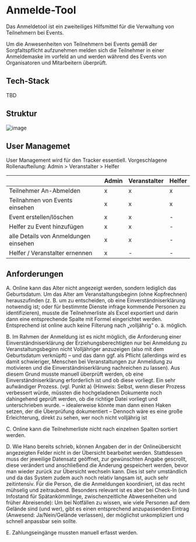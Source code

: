 # Anmelde-Tool

Das Anmeldetool ist ein zweiteiliges Hilfsmittel für die Verwaltung von Teilnehmern bei Events. 

Um die Anwesenheiten von Teilnehmern bei Events gemäß der Sorgfaltspflicht aufzunehmen melden sich die Teilnehmer in einer Anmeldemaske im vorfeld an und werden während des Events von Organisatoren und Mitarbeitern überprüft.

## Tech-Stack
TBD

## Struktur

![image](https://github.com/user-attachments/assets/023d8376-bfd6-4885-9479-7b68b73e5538)

## User Managemet

User Management wird für den Tracker essentiell.
Vorgeschlagene Rollenaufteilung: Admin > Veranstalter > Helfer

|                                       | Admin | Veranstalter | Helfer |
|---------------------------------------|-------|--------------|--------|
| Teilnehmer An-Abmelden                | x     | x            | x      |
| Teilnahmen von Events einsehen        | x     | x            | x      |
| Event erstellen/löschen               | x     | x            | -      |
| Helfer zu Event hinzufügen            | x     | x            | -      |
| alle Details von Anmeldungen einsehen | x     | x            | -      |
| Helfer / Veranstalter ernennen        | x     | -            | -      |

## Anforderungen

A. Online kann das Alter nicht angezeigt werden, sondern lediglich das Geburtsdatum. Um das Alter am Veranstaltungsbeginn (ohne Kopfrechnen) herauszufinden (z. B. um zu entscheiden, ob eine Einverständniserklärung notwendig ist; oder für bestimmte Dienste infrage kommende Personen zu identifizieren), musste die Teilnehmerliste als Excel exportiert und darin dann eine entsprechende Spalte mit Formel eingerichtet werden. Entsprechend ist online auch keine Filterung nach „volljährig“ o. ä. möglich.

B. Im Rahmen der Anmeldung ist es nicht möglich, die Anforderung einer Einverständniserklärung der Erziehungsberechtigten nur bei Anmeldung zu Veranstaltungsbeginn nicht Volljähriger anzuzeigen (also mit dem Geburtsdatum verknüpft) – und das dann ggf. als Pflicht (allerdings wird es damit schwieriger, Menschen bei Veranstaltungen zur Anmeldung zu motivieren und die Einverständniserklärung nachreichen zu lassen). Aus diesem Grund musste manuell überprüft werden, ob eine Einverständniserklärung erforderlich ist und ob diese vorliegt. Ein sehr aufwändiger Prozess. (vgl. Punkt a) {Hinweis: Selbst, wenn dieser Prozess verbessert würde, müssten die hochgeladenen Dokumente noch dahingehend geprüft werden, ob die richtige Datei vorliegt und unterschrieben wurde. – idealerweise könnte man dann einen Haken setzen, der die Überprüfung dokumentiert – Dennoch wäre es eine große Erleichterung, direkt zu sehen, wer noch nicht volljährig ist

C. Online kann die Teilnehmerliste nicht nach einzelnen Spalten sortiert werden.

D. Wie Hano bereits schrieb, können Angaben der in der Onlineübersicht angezeigten Felder nicht in der Übersicht bearbeitet werden. Stattdessen muss der jeweilige Datensatz geöffnet, zur gewünschten Angabe gescrollt, diese verändert und anschließend die Änderung gespeichert werden, bevor man wieder zurück zur Übersicht wechseln kann. Dies ist sehr umständlich und da das System zudem auch noch relativ langsam ist, auch sehr zeitintensiv. Für die Person, die die Anmeldungen koordiniert, ist das recht mühselig und zeitraubend. Besonders relevant ist es aber bei Check-In (und Infostand für Spätankömmlinge, zwischenzeitliche Abwesenheiten und früher Abreisende): Um bei Notfällen zu wissen, wie viele Personen auf dem Gelände sind (und wer), gibt es einen entsprechend anzupassenden Eintrag (Anwesend: Ja/Nein/Gelände verlassen), der möglichst unkompliziert und schnell anpassbar sein sollte.

E. Zahlungseingänge mussten manuell erfasst werden.
